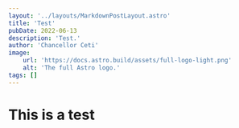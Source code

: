 ```yaml
---
layout: '../layouts/MarkdownPostLayout.astro'
title: 'Test'
pubDate: 2022-06-13
description: 'Test.'
author: 'Chancellor Ceti'
image:
    url: 'https://docs.astro.build/assets/full-logo-light.png' 
    alt: 'The full Astro logo.'
tags: []
---
```

# This is a test

